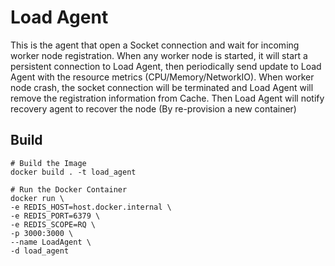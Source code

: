 # Load Agent
This is the agent that open a Socket connection and wait for incoming worker node registration. When any worker node is started, it will start a persistent connection to Load Agent, then periodically send update to Load Agent with the resource metrics (CPU/Memory/NetworkIO).
When worker node crash, the socket connection will be terminated and Load Agent will remove the registration information from Cache. Then Load Agent will notify recovery agent to recover the node (By re-provision a new container)

## Build
```
# Build the Image
docker build . -t load_agent

# Run the Docker Container
docker run \
-e REDIS_HOST=host.docker.internal \
-e REDIS_PORT=6379 \
-e REDIS_SCOPE=RQ \
-p 3000:3000 \
--name LoadAgent \
-d load_agent 
```